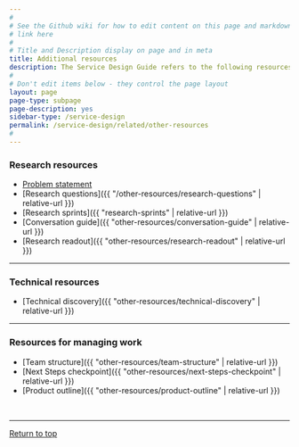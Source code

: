 ```yaml
---
#
# See the Github wiki for how to edit content on this page and markdown styles you can use:
# link here
#
# Title and Description display on page and in meta
title: Additional resources
description: The Service Design Guide refers to the following resources. They're collected here for easy reference.
#
# Don't edit items below - they control the page layout
layout: page
page-type: subpage
page-description: yes
sidebar-type: /service-design
permalink: /service-design/related/other-resources
#
---
```


### Research resources

* [Problem statement](/service/design/related/other-resources/problem-statement)
* [Research questions]({{ "/other-resources/research-questions" | relative-url }})
* [Research sprints]({{ "research-sprints" | relative-url }})
* [Conversation guide]({{ "other-resources/conversation-guide" | relative-url }})
* [Research readout]({{ "other-resources/research-readout" | relative-url }})


<hr>

### Technical resources

* [Technical discovery]({{ "other-resources/technical-discovery" | relative-url }})


<hr>

### Resources for managing work

* [Team structure]({{ "other-resources/team-structure" | relative-url }})
* [Next Steps checkpoint]({{ "other-resources/next-steps-checkpoint" | relative-url }})
* [Product outline]({{ "other-resources/product-outline" | relative-url }})
<br/>

<hr>

<a href="#">Return to top</a>
